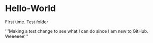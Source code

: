 # Hello-World
First time. Test folder

'''Making a test change to see what I can do since I am new to GitHub. Weeeeee'''

